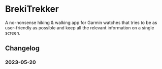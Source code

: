 # BrekiTrekker

A no-nonsense hiking & walking app for Garmin watches that tries to be as
user-friendly as possible and keep all the relevant information on a single
screen.

## Changelog

### 2023-05-20
